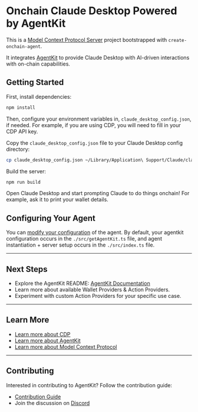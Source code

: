# Onchain Claude Desktop Powered by AgentKit

This is a [Model Context Protocol Server](https://modelcontextprotocol.io/quickstart/server) project bootstrapped with `create-onchain-agent`.

It integrates [AgentKit](https://github.com/coinbase/agentkit) to provide Claude Desktop with AI-driven interactions with on-chain capabilities.

## Getting Started

First, install dependencies:

```sh
npm install
```

Then, configure your environment variables in, `claude_desktop_config.json`, if needed. For example, if you are using CDP, you will need to fill in your CDP API key.

Copy the `claude_desktop_config.json` file to your Claude Desktop config directory:

```sh
cp claude_desktop_config.json ~/Library/Application\ Support/Claude/claude_desktop_config.json
```

Build the server:

```sh
npm run build
```

Open Claude Desktop and start prompting Claude to do things onchain! For example, ask it to print your wallet details.

## Configuring Your Agent

You can [modify your configuration](https://github.com/coinbase/agentkit/tree/main/typescript/agentkit#usage) of the agent. By default, your agentkit configuration occurs in the `./src/getAgentKit.ts` file, and agent instantiation + server setup occurs in the `./src/index.ts` file.

---

## Next Steps

- Explore the AgentKit README: [AgentKit Documentation](https://github.com/coinbase/agentkit)
- Learn more about available Wallet Providers & Action Providers.
- Experiment with custom Action Providers for your specific use case.

---

## Learn More

- [Learn more about CDP](https://docs.cdp.coinbase.com/)
- [Learn more about AgentKit](https://docs.cdp.coinbase.com/agentkit/docs/welcome)
- [Learn more about Model Context Protocol](https://modelcontextprotocol.io/quickstart/server)

---

## Contributing

Interested in contributing to AgentKit? Follow the contribution guide:

- [Contribution Guide](https://github.com/coinbase/agentkit/blob/main/CONTRIBUTING.md)
- Join the discussion on [Discord](https://discord.gg/CDP)
